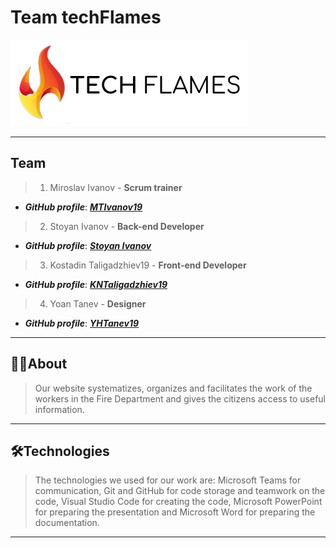 # Team techFlames

![Team Logo](img/Logo.png)

---

## Team
> 1. Miroslav Ivanov - **Scrum trainer**	
   - ***GitHub profile***: [***MTIvanov19***](https://github.com/MTIvanov19)	

> 2. Stoyan Ivanov - **Back-end Developer**	
   - ***GitHub profile***: [***Stoyan Ivanov***](https://github.com/SSIvanov19)	

> 3. Kostadin Taligadzhiev19 - **Front-end Developer**	
   - ***GitHub profile***: [***KNTaligadzhiev19***](https://github.com/KNTaligadzhiev19)	

> 4. Yoan Tanev - **Designer**	
   - ***GitHub profile***: [***YHTanev19***](https://github.com/YHTanev19)	

---

## 👨‍💻About

> Our website systematizes, organizes and facilitates the work of the workers in the Fire Department and gives the citizens access to useful information.

---

## 🛠Technologies

> The technologies we used for our work are: Microsoft Teams for communication, Git and GitHub for code storage and teamwork on the code, Visual Studio Code for creating the code, Microsoft PowerPoint for preparing the presentation and Microsoft Word for preparing the documentation.

---

